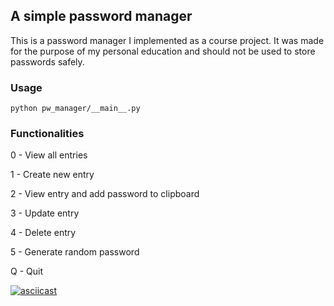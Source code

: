 ## A simple password manager

This is a password manager I implemented as a course project. 
It was made for the purpose of my personal education and should not be used to store passwords safely.

### Usage
```
python pw_manager/__main__.py
```

### Functionalities 
0 - View all entries 

1 - Create new entry 

2 - View entry and add password to clipboard

3 - Update entry 

4 - Delete entry 

5 - Generate random password 

Q - Quit


[![asciicast](https://asciinema.org/a/qvGvr774qMJjKKVdUnEgvMsCn.svg)](https://asciinema.org/a/qvGvr774qMJjKKVdUnEgvMsCn)
